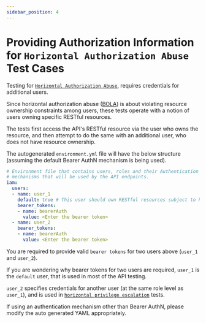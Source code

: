 ```yaml
---
sidebar_position: 4
---
```


# Providing Authorization Information for `Horizontal Authorization Abuse` Test Cases
Testing for [`Horizontal Authorization Abuse`][horizontal-priv-abuse], requires credentials for additional users.

Since horizontal authorization abuse ([BOLA][bola]) is about violating resource ownership constraints among users, these tests operate with a notion of users owning specific RESTful resources.

The tests first access the API's RESTful resource via the user who owns the resource, and then attempt to do the same with an additional user, who does not have resource ownership.

The autogenerated `environment.yml` file will have the below structure (assuming the default Bearer AuthN mechanism is being used).

```YAML
# Environment file that contains users, roles and their Authentication
# mechanisms that will be used by the API endpoints.
iam:
  users:
  - name: user_1
    default: true # This user should own RESTful resources subject to horizontal abuse testing
    bearer_tokens:
    - name: bearerAuth
      value: <Enter the bearer token>
  - name: user_2
    bearer_tokens:
    - name: bearerAuth
      value: <Enter the bearer token>
```
You are required to provide valid `bearer tokens` for two users above (`user_1` and `user_2`).

If you are wondering why bearer tokens for two users are required, `user_1` is the `default` user, that is used in most of the API testing.

`user_2` specifies credentials for another user (at the same role level as `user_1`), and is used in [`horizontal privilege escalation`][bola] tests.

If using an authentication mechanism other than Bearer AuthN, please modify the auto generated YAML appropriately.


[horizontal-priv-abuse]: https://en.wikipedia.org/wiki/Privilege_escalation#Horizontal
[bola]: /vulnerabilities/v1/OWASP-API-10/A1-BOLA
